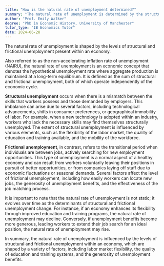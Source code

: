 ```yaml
---
title: "How is the natural rate of unemployment determined?"
summary: "The natural rate of unemployment is determined by the structural and frictional unemployment in an economy."
author: "Prof. Emily Walker"
degree: "PhD in Economic History, University of Manchester"
tutor_type: "IB Economics Tutor"
date: 2024-06-28
---
```


The natural rate of unemployment is shaped by the levels of structural and frictional unemployment present within an economy.

Also referred to as the non-accelerating inflation rate of unemployment (NAIRU), the natural rate of unemployment is an economic concept that denotes the hypothetical unemployment rate where aggregate production is maintained at a long-term equilibrium. It is defined as the sum of structural and frictional unemployment, both of which operate independently of the economic cycle.

**Structural unemployment** occurs when there is a mismatch between the skills that workers possess and those demanded by employers. This imbalance can arise due to several factors, including technological advancements, shifts in consumer preferences, or geographical immobility of labor. For example, when a new technology is adopted within an industry, workers who lack the necessary skills may find themselves structurally unemployed. The extent of structural unemployment is influenced by various elements, such as the flexibility of the labor market, the quality of education and training available, and the mobility of the workforce.

**Frictional unemployment**, in contrast, refers to the transitional period when individuals are between jobs, actively searching for new employment opportunities. This type of unemployment is a normal aspect of a healthy economy and can result from workers voluntarily leaving their positions in pursuit of better opportunities, or from companies laying off staff due to economic fluctuations or seasonal demands. Several factors affect the level of frictional unemployment, including how easily workers can locate new jobs, the generosity of unemployment benefits, and the effectiveness of the job matching process.

It is important to note that the natural rate of unemployment is not static; it evolves over time as the determinants of structural and frictional unemployment change. For instance, if an economy enhances its flexibility through improved education and training programs, the natural rate of unemployment may decline. Conversely, if unemployment benefits become more generous, leading workers to extend their job search for an ideal position, the natural rate of unemployment may rise.

In summary, the natural rate of unemployment is influenced by the levels of structural and frictional unemployment within an economy, which are shaped by a variety of factors, including labor market flexibility, the quality of education and training systems, and the generosity of unemployment benefits.
    